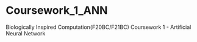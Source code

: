 # Coursework_1_ANN
Biologically Inspired Computation(F20BC/F21BC) Coursework 1 - Artificial Neural Network

